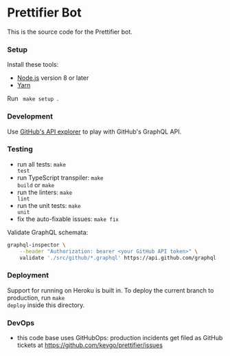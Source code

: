# Prettifier Bot

This is the source code for the Prettifier bot.

### Setup

Install these tools:

- [Node.js](https://nodejs.org) version 8 or later
- [Yarn](https://yarnpkg.com/en/docs/install)

Run <code textrun="verify-make-command"> make setup </code>.

### Development

Use [GitHub's API explorer](https://developer.github.com/v4/explorer) to play
with GitHub's GraphQL API.

### Testing

- run all tests: <code textrun="verify-make-command">make test</code>
- run TypeScript transpiler: <code textrun="verify-make-command">make
  build</code> or `make`
- run the linters: <code textrun="verify-make-command">make lint</code>
- run the unit tests: <code textrun="verify-make-command">make unit</code>
- fix the auto-fixable issues: <code textrun="verify-make-command">make
  fix</code>

Validate GraphQL schemata:

```bash
graphql-inspector \
    --header "Authorization: bearer <your GitHub API token>" \
    validate './src/github/*.graphql' https://api.github.com/graphql
```

### Deployment

Support for running on Heroku is built in. To deploy the current branch to
production, run <code textrun="verify-make-command">make deploy</code> inside
this directory.

### DevOps

- this code base uses GitHubOps: production incidents get filed as GitHub
  tickets at https://github.com/kevgo/prettifier/issues
